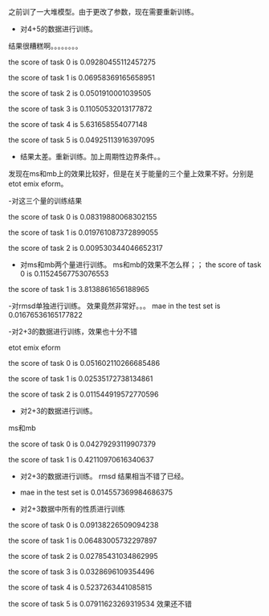 之前训了一大堆模型。由于更改了参数，现在需要重新训练。

- 对4+5的数据进行训练。

结果很糟糕啊。。。。。。。。

the score of task 0 is 0.09280455112457275

the score of task 1 is 0.06958369165658951

the score of task 2 is 0.0501910001039505

the score of task 3 is 0.11050532013177872

the score of task 4 is 5.631658554077148

the score of task 5 is 0.04925113916397095


- 结果太差。重新训练。加上周期性边界条件。。

发现在ms和mb上的效果比较好，但是在关于能量的三个量上效果不好。分别是 etot emix eform。

-对这三个量的训练结果

the score of task 0 is 0.08319880068302155

the score of task 1 is 0.019761087372899055

the score of task 2 is 0.009530344046652317


- 对ms和mb两个量进行训练。
ms和mb的效果不怎么样；；
the score of task 0 is 0.11524567753076553

the score of task 1 is 3.8138861656188965


-对rmsd单独进行训练。
效果竟然非常好。。。
mae in the test set is 0.01676536165177822



-对2+3的数据进行训练，效果也十分不错

 etot emix eform

the score of task 0 is 0.051602110266685486

the score of task 1 is 0.02535172738134861

the score of task 2 is 0.011544919572770596

- 对2+3的数据进行训练。

ms和mb

the score of task 0 is 0.04279293119907379

the score of task 1 is 0.42110970616340637


- 对2+3的数据进行训练。
rmsd
结果相当不错了已经。

- mae in the test set is 0.014557369984686375


- 对2+3数据中所有的性质进行训练

the score of task 0 is 0.09138226509094238

the score of task 1 is 0.06483005732297897

the score of task 2 is 0.02785431034862995

the score of task 3 is 0.0328696109354496

the score of task 4 is 0.5237263441085815

the score of task 5 is 0.07911623269319534
效果还不错